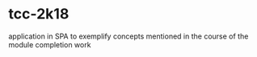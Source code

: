 # tcc-2k18
application in SPA to exemplify concepts mentioned in the course of the module completion work
